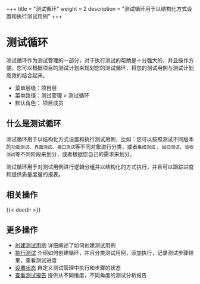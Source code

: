 +++
title = "测试循环"
weight = 2
description = "测试循环用于以结构化方式设置和执行测试用例"
+++

# 测试循环

测试循环作为测试管理的一部分，对于执行测试的帮助是十分强大的，并且操作方便。您可以根据项目的测试计划来规划您的测试循环，将您的测试用例与测试计划高效的结合起来。

- 菜单层级：项目层
- 菜单路径：测试管理 > 测试循环
- 默认角色： 项目成员

## 什么是测试循环

测试循环用于以结构化方式设置和执行测试用例，比如：您可以按照测试不同版本的`功能测试`、`界面测试`、`接口测试`等不同对象进行分类，或者`集成测试`
、`回归测试`、`验收测试`等不同阶段来划分，或者根据您自己的需求来划分。

测试循环用于对测试用例进行逻辑分组并以结构化的方式执行，并且可以跟踪进度和提供质量度量的报表。

## 相关操作

{{< docdir >}}

## 更多操作

- [创建测试用例](../case-management/create-case) 详细阐述了如何创建测试用例
- [执行测试](../execution-test/execution) 介绍如何创建循环，并且分类测试用例，添加执行，记录测试步骤结果，查看测试进度
- [设置状态](../setting/status) 自定义测试管理中执行和步骤的状态
- [查看测试报告](../test-report/) 提供从不同维度，不同角度的测试分析报告